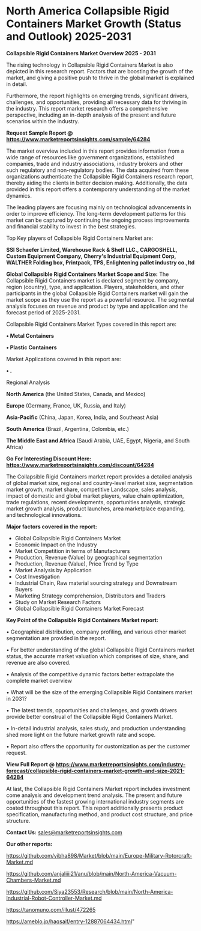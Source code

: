 # North America Collapsible Rigid Containers Market Growth (Status and Outlook) 2025-2031

<Strong> Collapsible Rigid Containers Market Overview 2025 - 2031</strong>

The rising technology in Collapsible Rigid Containers Market is also depicted in this research report. Factors that are boosting the growth of the market, and giving a positive push to thrive in the global market is explained in detail.

Furthermore, the report highlights on emerging trends, significant drivers, challenges, and opportunities, providing all necessary data for thriving in the industry. This report market research offers a comprehensive perspective, including an in-depth analysis of the present and future scenarios within the industry.

<strong>Request Sample Report @ <a href=https://www.marketreportsinsights.com/sample/64284>https://www.marketreportsinsights.com/sample/64284</a></strong>

The market overview included in this report provides information from a wide range of resources like government organizations, established companies, trade and industry associations, industry brokers and other such regulatory and non-regulatory bodies. The data acquired from these organizations authenticate the Collapsible Rigid Containers research report, thereby aiding the clients in better decision making. Additionally, the data provided in this report offers a contemporary understanding of the market dynamics.

The leading players are focusing mainly on technological advancements in order to improve efficiency. The long-term development patterns for this market can be captured by continuing the ongoing process improvements and financial stability to invest in the best strategies.

Top Key players of Collapsible Rigid Containers Market are:

<strong>SSI Schaefer Limited, Warehouse Rack & Shelf LLC., CARGOSHELL, Custom Equipment Company, Cherry&#39;s Industrial Equipment Corp, WALTHER Folding box, Printpack, TPS, Enlightening pallet industry co.,ltd</strong>

<strong><b>Global Collapsible Rigid Containers Market Scope and Size:</b></strong>
The Collapsible Rigid Containers market is declared segment by company, region (country), type, and application. Players, stakeholders, and other participants in the global Collapsible Rigid Containers market will gain the market scope as they use the report as a powerful resource. The segmental analysis focuses on revenue and product by type and application and the forecast period of 2025-2031.

Collapsible Rigid Containers Market Types covered in this report are:

<strong>• Metal Containers

• Plastic Containers</strong>

Market Applications covered in this report are:

<strong>• .</strong> 

Regional Analysis

<strong>North America</strong> (the United States, Canada, and Mexico)

<strong>Europe</strong> (Germany, France, UK, Russia, and Italy)

<strong>Asia-Pacific</strong> (China, Japan, Korea, India, and Southeast Asia)

<strong>South America</strong> (Brazil, Argentina, Colombia, etc.)

<strong>The Middle East and Africa</strong> (Saudi Arabia, UAE, Egypt, Nigeria, and South Africa)

<strong>Go For Interesting Discount Here: <a href=https://www.marketreportsinsights.com/discount/64284>https://www.marketreportsinsights.com/discount/64284</a></strong>

The Collapsible Rigid Containers market report provides a detailed analysis of global market size, regional and country-level market size, segmentation market growth, market share, competitive Landscape, sales analysis, impact of domestic and global market players, value chain optimization, trade regulations, recent developments, opportunities analysis, strategic market growth analysis, product launches, area marketplace expanding, and technological innovations.

<strong><b>Major factors covered in the report:</b></strong>
<ul>
  <li>Global Collapsible Rigid Containers Market </li>
  <li>Economic Impact on the Industry</li>
  <li>Market Competition in terms of Manufacturers</li>
  <li>Production, Revenue (Value) by geographical segmentation</li>
  <li>Production, Revenue (Value), Price Trend by Type</li>
  <li>Market Analysis by Application</li>
  <li>Cost Investigation</li>
  <li>Industrial Chain, Raw material sourcing strategy and Downstream Buyers</li>
  <li>Marketing Strategy comprehension, Distributors and Traders</li>
  <li>Study on Market Research Factors</li>
  <li>Global Collapsible Rigid Containers Market Forecast</li>
</ul>

<strong><b>Key Point of the Collapsible Rigid Containers Market report:</b></strong>

• Geographical distribution, company profiling, and various other market segmentation are provided in the report.

• For better understanding of the global Collapsible Rigid Containers market status, the accurate market valuation which comprises of size, share, and revenue are also covered.

• Analysis of the competitive dynamic factors better extrapolate the complete market overview

• What will be the size of the emerging Collapsible Rigid Containers market in 2031?

• The latest trends, opportunities and challenges, and growth drivers provide better construal of the Collapsible Rigid Containers Market.

• In-detail industrial analysis, sales study, and production understanding shed more light on the future market growth rate and scope.

• Report also offers the opportunity for customization as per the customer request.

<strong><b>View Full Report @ <a href=https://www.marketreportsinsights.com/industry-forecast/collapsible-rigid-containers-market-growth-and-size-2021-64284>https://www.marketreportsinsights.com/industry-forecast/collapsible-rigid-containers-market-growth-and-size-2021-64284</a></b></strong>


At last, the Collapsible Rigid Containers Market report includes investment come analysis and development trend analysis. The present and future opportunities of the fastest growing international industry segments are coated throughout this report. This report additionally presents product specification, manufacturing method, and product cost structure, and price structure.

<strong>Contact Us:</strong>
sales@marketreportsinsights.com

<strong>Our other reports:</strong>

<a href=https://github.com/vibha898/Market/blob/main/Europe-Military-Rotorcraft-Market.md>https://github.com/vibha898/Market/blob/main/Europe-Military-Rotorcraft-Market.md</a>

<a href=https://github.com/anjaliiii21/anu/blob/main/North-America-Vacuum-Chambers-Market.md>https://github.com/anjaliiii21/anu/blob/main/North-America-Vacuum-Chambers-Market.md</a>

<a href=https://github.com/Siya23553/Research/blob/main/North-America-Industrial-Robot-Controller-Market.md>https://github.com/Siya23553/Research/blob/main/North-America-Industrial-Robot-Controller-Market.md</a>

<a href=https://tanomuno.com/illust/472265>https://tanomuno.com/illust/472265</a>

<a href=https://ameblo.jp/haqsaif/entry-12887064434.html>https://ameblo.jp/haqsaif/entry-12887064434.html</a>"
